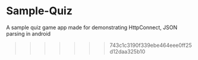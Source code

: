 Sample-Quiz
===========
A sample quiz game app made for demonstrating HttpConnect, JSON parsing in android
>>>>>>> 743c1c3190f339ebe464eee0ff25d12daa325b10
